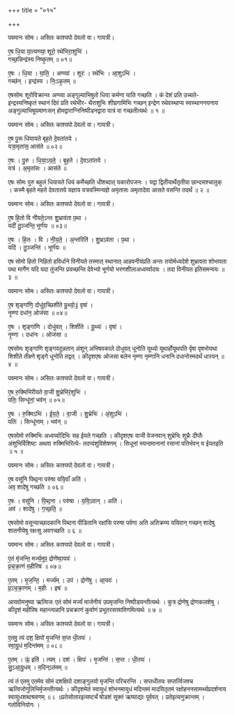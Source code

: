 +++
title = "०१५"

+++


पवमानः सोमः। असितः काश्यपो देवलो वा। गायत्री।

ए॒ष धि॒या या॒त्यण्व्या॒ शूरो॒ रथे॑भिरा॒शुभिः॑ ।  
गच्छ॒न्निन्द्र॑स्य निष्कृ॒तम् ॥ ०१॥

ए॒षः । धि॒या । या॒ति॒ । अण्व्या॑ । शूरः॑ । रथे॑भिः । आ॒शुऽभिः॑ ।  
गच्छ॑न् । इन्द्र॑स्य । निः॒ऽकृ॒तम् ॥

एषसोमः शूरोविक्रान्तः अण्व्या अङ्गुल्याभिषुतो धिया कर्मणा याति गच्छति । कं देशं प्रति उच्यते-इन्द्रस्यनिष्कृतं स्थानं दिवं प्रति रथेभीर- थैराशुभिः शीघ्रगामिभिः गच्छन् इन्द्रेण रथेवस्थाप्य स्वस्थाननयनाय अङ्गुल्याभिषूयमाणःसन् होमद्वाराग्निनिष्पीडनद्वारा पात्रं वा गच्छतीत्यर्थः ॥ १ ॥

पवमानः सोमः। असितः काश्यपो देवलो वा। गायत्री।

ए॒ष पु॒रू धि॑यायते बृह॒ते दे॒वता॑तये ।  
यत्रा॒मृता॑स॒ आस॑ते ॥ ०२॥

ए॒षः । पु॒रु । धि॒या॒ऽय॒ते॒ । बृ॒ह॒ते । दे॒वऽता॑तये ।  
यत्र॑ । अ॒मृता॑सः । आस॑ते ॥

एषः सोमः पुरु बहुलं धियायते धियं कर्मेच्छति धीशब्दात् यकारोपजनः । यद्वा द्वितीयार्थेतृतीया छान्दसश्चालुक् । कस्मै बृहते महते देवतातये यज्ञाय यत्रयस्मिन्यज्ञे अमृतासः अमृतादेवा आसते वसन्ति तदर्थं ॥ २ ॥

पवमानः सोमः। असितः काश्यपो देवलो वा। गायत्री।

ए॒ष हि॒तो वि नी॑यते॒ऽन्तः शु॒भ्राव॑ता प॒था ।  
यदी॑ तु॒ञ्जन्ति॒ भूर्ण॑यः ॥ ०३॥

ए॒षः । हि॒तः । वि । नी॒य॒ते॒ । अ॒न्तरिति॑ । शु॒भ्रऽव॑ता । प॒था ।  
यदि॑ । तु॒ञ्जन्ति॑ । भूर्ण॑यः ॥

एष सोमो हितो निहितो हविर्धाने विनीयते तस्मात् स्थानात् आहवनीयंप्रति अन्तः तयोर्मध्यदेशे शुभ्रावता शोभावता पथा मार्गेण यदि यदा तुंजन्ति प्रयच्छन्ति देवेभ्यो भूर्णयो भरणशीलाअध्वर्य्वादयः । तदा विनीयत इतिसमन्वयः ॥ ३ ॥

पवमानः सोमः। असितः काश्यपो देवलो वा। गायत्री।

ए॒ष शृङ्गा॑णि॒ दोधु॑व॒च्छिशी॑ते यू॒थ्यो॒३॒॑ वृषा॑ ।  
नृ॒म्णा दधा॑न॒ ओज॑सा ॥ ०४॥

ए॒षः । शृङ्गा॑णि । दोधु॑वत् । शिशी॑ते । यू॒थ्यः॑ । वृषा॑ ।  
नृ॒म्णा । दधा॑नः । ओज॑सा ॥

एषसोमः शृङ्गाणि शृङ्गवदुन्नतान् अंशून् अभिषवकाले दोधुवत् धूनोति यूथ्यो यूथार्होयूथपति र्वृषा वृषभोयथा शिशीते तीक्ष्णे शृङ्गे धूनोति तद्वत् । कीदृशएषः ओजसा बलेन नृम्णा नृम्णानि धनानि दधानोस्मदर्थं धारयन् ॥ ४ ॥

पवमानः सोमः। असितः काश्यपो देवलो वा। गायत्री।

ए॒ष रु॒क्मिभि॑रीयते वा॒जी शु॒भ्रेभि॑रं॒शुभिः॑ ।  
पतिः॒ सिन्धू॑नां॒ भव॑न् ॥ ०५॥

ए॒षः । रु॒क्मिऽभिः॑ । ई॒य॒ते॒ । वा॒जी । शु॒भ्रेभिः॑ । अं॒शुऽभिः॑ ।  
पतिः॑ । सिन्धू॑नाम् । भव॑न् ॥

एषसोमो रुक्मिभिः अध्वर्य्वादिभिः सह ईयते गच्छति । कीदृशएषः वाजी वेजनवान् शुभ्रेभिः शुभ्रैः दीप्तैः अंशुभिर्विशिष्टः अथवा रुक्मिभिरित्ये- तदप्यंशुविशेषणम् । सिधूनां स्यन्दमानानां रसानां पतिर्भवन् य ईयतइति ॥ ५ ॥

पवमानः सोमः। असितः काश्यपो देवलो वा। गायत्री।

ए॒ष वसू॑नि पिब्द॒ना परु॑षा ययि॒वाँ अति॑ ।  
अव॒ शादे॑षु गच्छति ॥ ०६॥

ए॒षः । वसू॑नि । पि॒ब्द॒ना । परु॑षा । य॒यि॒ऽवान् । अति॑ ।  
अव॑ । शादे॑षु । ग॒च्छ॒ति॒ ॥

एषसोमो वसून्याच्छादकानि पिब्दना पीडितानि रक्षांसि परुषा पर्वणा अति अतिक्रम्य ययिवान् गच्छन् शादेषु शातनीयेषु रक्षःसु अवगच्छति ॥ ६ ॥

पवमानः सोमः। असितः काश्यपो देवलो वा। गायत्री।

ए॒तं मृ॑जन्ति॒ मर्ज्य॒मुप॒ द्रोणे॑ष्वा॒यवः॑ ।  
प्र॒च॒क्रा॒णं म॒हीरिषः॑ ॥ ०७॥

ए॒तम् । मृ॒ज॒न्ति॒ । मर्ज्य॑म् । उप॑ । द्रोणे॑षु । आ॒यवः॑ ।  
प्र॒ऽच॒क्रा॒णम् । म॒हीः । इषः॑ ॥

आयवोमनुष्या ऋत्विजः एतं सोमं मर्ज्यं मार्जनीयं उपमृजन्ति निष्पीडयन्तीत्यर्थः । कुत्र द्रोणेषु द्रोणकलशेषु । कीदृशं महीरिषः महान्त्यन्नानि प्रचक्राणं कुर्वाणं प्रभूतरसस्राविणमित्यर्थः ॥ ७ ॥

पवमानः सोमः। असितः काश्यपो देवलो वा। गायत्री।

ए॒तमु॒ त्यं दश॒ क्षिपो॑ मृ॒जन्ति॑ स॒प्त धी॒तयः॑ ।  
स्वा॒यु॒धं म॒दिन्त॑मम् ॥ ०८॥

ए॒तम् । ऊं॒ इति॑ । त्यम् । दश॑ । क्षिपः॑ । मृ॒जन्ति॑ । स॒प्त । धी॒तयः॑ ।  
सु॒ऽआ॒यु॒धम् । म॒दिन्ऽत॑मम् ॥

त्यं तं एतमु एतमेव सोमं दशक्षिपो दशाङ्गुलयो मृजन्ति परिचरन्ति । सप्तधीतयः सप्तर्त्विजश्च ऋत्विजोगुलिभिर्मृजन्तीत्यर्थः । कीदृशमेतं स्वायुधं शोभनमायुधं मदिन्तमं मादयितृतमं रक्षोहननसामर्थ्यप्रदर्शनाय स्वायुधशब्दश्रवणम् ॥ ८ ॥प्रतेसोतारइत्यष्टर्चं षोडशं सूक्तं ऋष्याद्याः पूर्ववत् । प्रतेइत्यनुक्रान्तम् । गतोविनियोगः ।